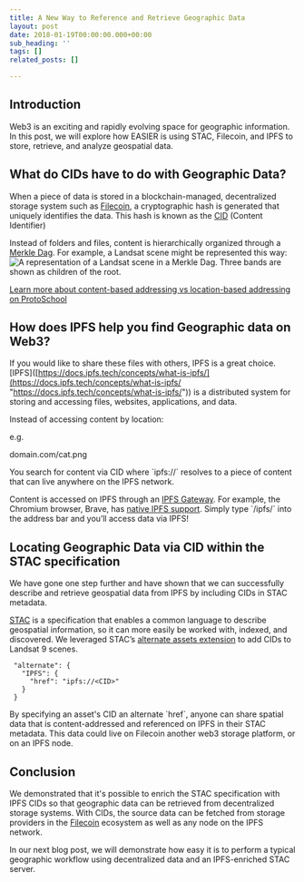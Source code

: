 ```yaml
---
title: A New Way to Reference and Retrieve Geographic Data
layout: post
date: 2018-01-19T00:00:00.000+00:00
sub_heading: ''
tags: []
related_posts: []

---
```

## Introduction

Web3 is an exciting and rapidly evolving space for geographic information. In this post, we will explore how EASIER is using STAC, Filecoin, and IPFS to store, retrieve, and analyze geospatial data.

## What do CIDs have to do with Geographic Data?

When a piece of data is stored in a blockchain-managed, decentralized storage system such as [Filecoin](https://filecoin.io/ "Filecoin Homepage"), a cryptographic hash is generated that uniquely identifies the data. This hash is known as the [CID](https://docs.ipfs.tech/concepts/content-addressing/#what-is-a-cid "What is a CID IPFS Doc") (Content Identifier)

Instead of folders and files, content is hierarchically organized through a [Merkle Dag](https://proto.school/merkle-dags "Protoschool Tutorial on Merkle Dags"). For example, a Landsat scene might be represented this way:  
![A representation of a Landsat scene in a Merkle Dag. Three bands are shown as children of the root.](https://i.imgur.com/SewhZL9.png "Landsat 9 Example DAG")

[Learn more about content-based addressing vs location-based addressing on ProtoSchool](https://proto.school/content-addressing/03 "Protoschool Doc on content addressing")

## How does IPFS help you find Geographic data on Web3?

If you would like to share these files with others, IPFS is a great choice. \[IPFS\]([https://docs.ipfs.tech/concepts/what-is-ipfs/](https://docs.ipfs.tech/concepts/what-is-ipfs/ "https://docs.ipfs.tech/concepts/what-is-ipfs/")) is a distributed system for storing and accessing files, websites, applications, and data.

Instead of accessing content by location:

e.g.

domain.com/cat.png

You search for content via CID where \`ipfs://<CID>\` resolves to a piece of content that can live anywhere on the IPFS network.

Content is accessed on IPFS through an [IPFS Gateway](https://docs.ipfs.tech/concepts/ipfs-gateway/#gateway-providers "IPFS Doc on IPFS Gateways"). For example, the Chromium browser, Brave, has [native IPFS support](https://brave.com/ipfs-support/ "Brave Doc on IPFS Support"). Simply type \`/ipfs/<CID>\` into the address bar and you’ll access data via IPFS!

## Locating Geographic Data via CID within the STAC specification

We have gone one step further and have shown that we can successfully describe and retrieve geospatial data from IPFS by including CIDs in STAC metadata.

[STAC](https://stacspec.org/en "STAC Spec Homepage") is a specification that enables a common language to describe geospatial information, so it can more easily be worked with, indexed, and discovered. We leveraged STAC’s [alternate assets extension](https://github.com/stac-extensions/alternate-assets "STAC alternate-assets Extension") to add CIDs to Landsat 9 scenes.

     "alternate": {
       "IPFS": {
         "href": "ipfs://<CID>"
       }
     }

By specifying an asset's CID an alternate \`href\`, anyone can share spatial data that is content-addressed and referenced on IPFS in their STAC metadata. This data could live on Filecoin another web3 storage platform, or on an IPFS node. 

## Conclusion

We demonstrated that it's possible to enrich the STAC specification with IPFS CIDs so that geographic data can be retrieved from decentralized storage systems. With CIDs, the source data can be fetched from storage providers in the [Filecoin](https://filecoin.io/ "Filecoin Homepage") ecosystem as well as any node on the IPFS network.

In our next blog post, we will demonstrate how easy it is to perform a typical geographic workflow using decentralized data and an IPFS-enriched STAC server.